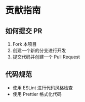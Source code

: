# 贡献指南

## 如何提交 PR

1. Fork 本项目
2. 创建一个新的分支进行开发
3. 提交代码并创建一个 Pull Request

## 代码规范

- 使用 ESLint 进行代码风格检查
- 使用 Prettier 格式化代码 